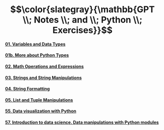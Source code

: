 # $$\color{slategray}{\mathbb{GPT \\; Notes \\; and \\; Python \\; Exercises}}$$

#### [01. Variables and Data Types](https://www.kaggle.com/code/olgabelitskaya/gptpythonnotes01)
#### [01b. More about Python Types](https://www.kaggle.com/code/olgabelitskaya/gptpythonnotes01b)
#### [02. Math Operations and Expressions](https://www.kaggle.com/code/olgabelitskaya/gptpythonnotes02)
#### [03. Strings and String Manipulations](https://www.kaggle.com/code/olgabelitskaya/gptpythonnotes03)
#### [04. String Formatting](https://www.kaggle.com/code/olgabelitskaya/gptpythonnotes04)
#### [05. List and Tuple Manipulations](https://www.kaggle.com/code/olgabelitskaya/gptpythonnotes05)
#### [55. Data visualization with Python](https://www.kaggle.com/code/olgabelitskaya/gptpythonnotes55)
#### [57. Introduction to data science. Data manipulations with Python modules](https://www.kaggle.com/code/olgabelitskaya/gptpythonnotes57)
